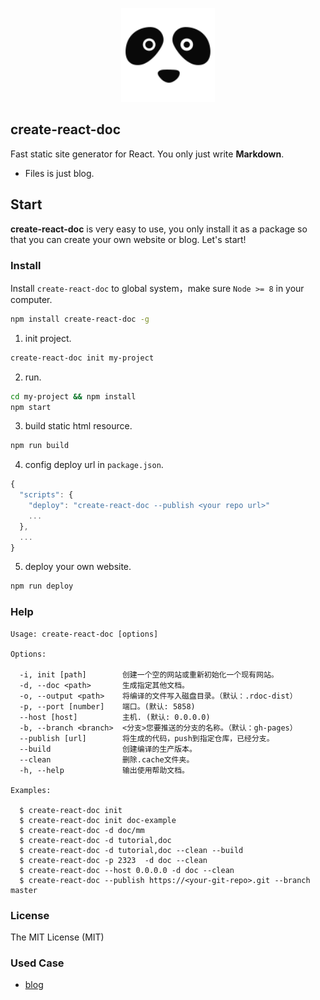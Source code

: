 <p align="center">
  <a href="https://react-doc.github.io">
    <img width="150" src="theme/default/rdoc.logo.svg?sanitize=true">
  </a>
</p>

create-react-doc
---

Fast static site generator for React. You only just write **Markdown**.

* Files is just blog.

## Start

**create-react-doc** is very easy to use, you only install it as a package so that you can create your own website or blog. Let's start!

### Install

Install `create-react-doc` to global system，make sure `Node >= 8` in your computer.

```bash
npm install create-react-doc -g
```

1. init project.

```bash
create-react-doc init my-project
```

2. run.

```bash
cd my-project && npm install
npm start
```

3. build static html resource.

```bash
npm run build
```

4. config deploy url in `package.json`.

```js
{
  "scripts": {
    "deploy": "create-react-doc --publish <your repo url>"
    ...
  },
  ...
}
```

5. deploy your own website.

```bash
npm run deploy
```

### Help

```shell
Usage: create-react-doc [options]

Options:

  -i, init [path]        创建一个空的网站或重新初始化一个现有网站。
  -d, --doc <path>       生成指定其他文档。
  -o, --output <path>    将编译的文件写入磁盘目录。（默认：.rdoc-dist）
  -p, --port [number]    端口。(默认: 5858)
  --host [host]          主机. (默认: 0.0.0.0)
  -b, --branch <branch>  <分支>您要推送的分支的名称。（默认：gh-pages）
  --publish [url]        将生成的代码，push到指定仓库，已经分支。
  --build                创建编译的生产版本。
  --clean                删除.cache文件夹。
  -h, --help             输出使用帮助文档。

Examples:

  $ create-react-doc init
  $ create-react-doc init doc-example
  $ create-react-doc -d doc/mm
  $ create-react-doc -d tutorial,doc
  $ create-react-doc -d tutorial,doc --clean --build
  $ create-react-doc -p 2323  -d doc --clean
  $ create-react-doc --host 0.0.0.0 -d doc --clean
  $ create-react-doc --publish https://<your-git-repo>.git --branch master
```

### License

The MIT License (MIT)

### Used Case

* [blog](https://github.com/MuYunyun/blog)